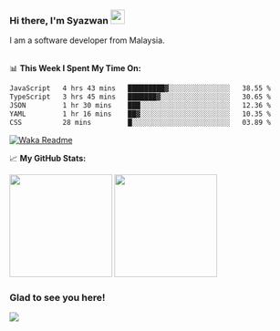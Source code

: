 ### Hi there, I'm Syazwan <img src="https://media.giphy.com/media/hvRJCLFzcasrR4ia7z/giphy.gif" width="25px">
I am a software developer from Malaysia.
<br/><br/>

📊 **This Week I Spent My Time On:**
<!--START_SECTION:waka-->

```txt
JavaScript   4 hrs 43 mins   █████████▓░░░░░░░░░░░░░░░   38.55 %
TypeScript   3 hrs 45 mins   ███████▓░░░░░░░░░░░░░░░░░   30.65 %
JSON         1 hr 30 mins    ███░░░░░░░░░░░░░░░░░░░░░░   12.36 %
YAML         1 hr 16 mins    ██▓░░░░░░░░░░░░░░░░░░░░░░   10.35 %
CSS          28 mins         █░░░░░░░░░░░░░░░░░░░░░░░░   03.89 %
```

<!--END_SECTION:waka-->
[![Waka Readme](https://github.com/syazwanz/syazwanz/actions/workflows/wakatime.yml/badge.svg)](https://github.com/syazwanz/syazwanz/actions/workflows/wakatime.yml)

📈 **My GitHub Stats:**

<p>
  <img height="180em" src="https://github-readme-stats.vercel.app/api?username=syazwanz&show_icons=true&hide_border=false&&count_private=true&include_all_commits=true" />
  <img height="180em" src="https://github-readme-stats.vercel.app/api/top-langs/?username=syazwanz&exclude_repo=KNN-Image-Classification&show_icons=true&hide_border=false&layout=compact&langs_count=8"/>
</p>

### Glad to see you here!
![](https://visitor-badge.glitch.me/badge?page_id=syazwanz.syazwanz)

